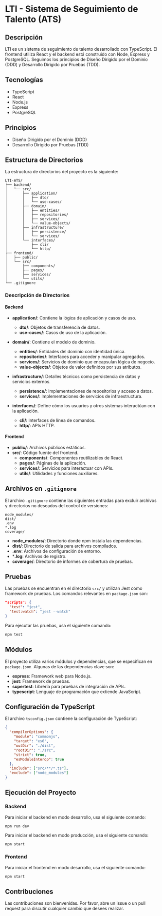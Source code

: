 # LTI - Sistema de Seguimiento de Talento (ATS)

## Descripción
LTI es un sistema de seguimiento de talento desarrollado con TypeScript. El frontend utiliza React y el backend está construido con Node, Express y PostgreSQL. Seguimos los principios de Diseño Dirigido por el Dominio (DDD) y Desarrollo Dirigido por Pruebas (TDD).

## Tecnologías
- TypeScript
- React
- Node.js
- Express
- PostgreSQL

## Principios
- Diseño Dirigido por el Dominio (DDD)
- Desarrollo Dirigido por Pruebas (TDD)

## Estructura de Directorios

La estructura de directorios del proyecto es la siguiente:

```
LTI-ATS/
├── backend/
│   └── src/
│       ├── application/
│       │   ├── dto/
│       │   └── use-cases/
│       ├── domain/
│       │   ├── entities/
│       │   ├── repositories/
│       │   ├── services/
│       │   └── value-objects/
│       ├── infrastructure/
│       │   ├── persistence/
│       │   └── services/
│       └── interfaces/
│           ├── cli/
│           └── http/
├── frontend/
│   ├── public/
│   └── src/
│       ├── components/
│       ├── pages/
│       ├── services/
│       └── utils/
└── .gitignore
```

### Descripción de Directorios

#### Backend

- **application/**: Contiene la lógica de aplicación y casos de uso.
  - **dto/**: Objetos de transferencia de datos.
  - **use-cases/**: Casos de uso de la aplicación.

- **domain/**: Contiene el modelo de dominio.
  - **entities/**: Entidades del dominio con identidad única.
  - **repositories/**: Interfaces para acceder y manipular agregados.
  - **services/**: Servicios de dominio que encapsulan lógica de negocio.
  - **value-objects/**: Objetos de valor definidos por sus atributos.

- **infrastructure/**: Detalles técnicos como persistencia de datos y servicios externos.
  - **persistence/**: Implementaciones de repositorios y acceso a datos.
  - **services/**: Implementaciones de servicios de infraestructura.

- **interfaces/**: Define cómo los usuarios y otros sistemas interactúan con la aplicación.
  - **cli/**: Interfaces de línea de comandos.
  - **http/**: APIs HTTP.

#### Frontend

- **public/**: Archivos públicos estáticos.
- **src/**: Código fuente del frontend.
  - **components/**: Componentes reutilizables de React.
  - **pages/**: Páginas de la aplicación.
  - **services/**: Servicios para interactuar con APIs.
  - **utils/**: Utilidades y funciones auxiliares.

## Archivos en `.gitignore`

El archivo `.gitignore` contiene las siguientes entradas para excluir archivos y directorios no deseados del control de versiones:

```
node_modules/
dist/
.env
*.log
coverage/
```

- **node_modules/**: Directorio donde npm instala las dependencias.
- **dist/**: Directorio de salida para archivos compilados.
- **.env**: Archivos de configuración de entorno.
- ***.log**: Archivos de registro.
- **coverage/**: Directorio de informes de cobertura de pruebas.

## Pruebas

Las pruebas se encuentran en el directorio `src/` y utilizan Jest como framework de pruebas. Los comandos relevantes en `package.json` son:

```json
"scripts": {
  "test": "jest",
  "test:watch": "jest --watch"
}
```

Para ejecutar las pruebas, usa el siguiente comando:

```sh
npm test
```

## Módulos

El proyecto utiliza varios módulos y dependencias, que se especifican en `package.json`. Algunas de las dependencias clave son:

- **express**: Framework web para Node.js.
- **jest**: Framework de pruebas.
- **supertest**: Librería para pruebas de integración de APIs.
- **typescript**: Lenguaje de programación que extiende JavaScript.

## Configuración de TypeScript

El archivo `tsconfig.json` contiene la configuración de TypeScript:

```json
{
  "compilerOptions": {
    "module": "commonjs",
    "target": "es6",
    "outDir": "./dist",
    "rootDir": "./src",
    "strict": true,
    "esModuleInterop": true
  },
  "include": ["src/**/*.ts"],
  "exclude": ["node_modules"]
}
```

## Ejecución del Proyecto

### Backend

Para iniciar el backend en modo desarrollo, usa el siguiente comando:

```sh
npm run dev
```

Para iniciar el backend en modo producción, usa el siguiente comando:

```sh
npm start
```

### Frontend

Para iniciar el frontend en modo desarrollo, usa el siguiente comando:

```sh
npm start
```

## Contribuciones

Las contribuciones son bienvenidas. Por favor, abre un issue o un pull request para discutir cualquier cambio que desees realizar.
